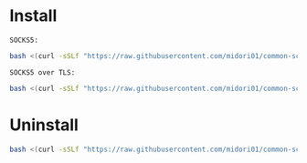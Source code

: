 # Install
`SOCKS5:`
```bash
bash <(curl -sSLf "https://raw.githubusercontent.com/midori01/common-scripts/main/socks5/install.sh")
```
`SOCKS5 over TLS:`
```bash
bash <(curl -sSLf "https://raw.githubusercontent.com/midori01/common-scripts/main/socks5/install.sh") tls
```

# Uninstall
```bash
bash <(curl -sSLf "https://raw.githubusercontent.com/midori01/common-scripts/main/socks5/install.sh") uninstall
```
